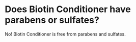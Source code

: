 # Does Biotin Conditioner have parabens or sulfates?

No! Biotin Conditioner is free from parabens and sulfates.